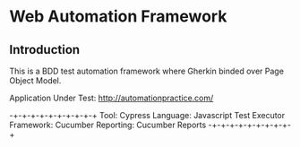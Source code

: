# Web Automation Framework

## Introduction

This is a BDD test automation framework where Gherkin binded over Page Object Model.

Application Under Test: http://automationpractice.com/

-+-+-+-+-+-+-+-+-+-+
Tool: Cypress
Language: Javascript
Test Executor Framework: Cucumber
Reporting: Cucumber Reports
-+-+-+-+-+-+-+-+-+-+

